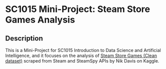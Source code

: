 # SC1015 Mini-Project: Steam Store Games Analysis


## Description
This is a Mini-Project for SC1015 Introduction to Data Science and Artificial Intelligence, and it focuses on the analysis of [Steam Store Games (Clean dataset)](https://www.kaggle.com/datasets/nikdavis/steam-store-games.) scraped from Steam and SteamSpy APIs by Nik Davis on Kaggle.



